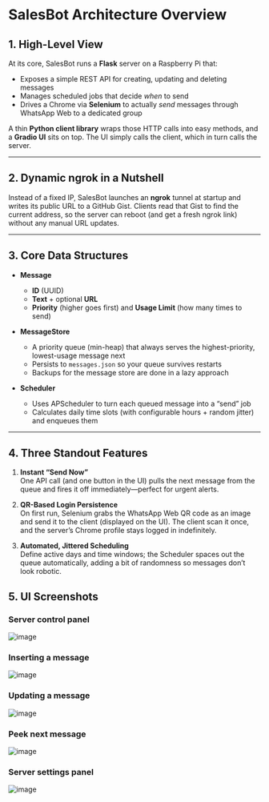 # SalesBot Architecture Overview

## 1. High-Level View
At its core, SalesBot runs a **Flask** server on a Raspberry Pi that:
- Exposes a simple REST API for creating, updating and deleting messages  
- Manages scheduled jobs that decide *when* to send  
- Drives a Chrome via **Selenium** to actually *send* messages through WhatsApp Web to a dedicated group  

A thin **Python client library** wraps those HTTP calls into easy methods, and a **Gradio UI** sits on top. The UI simply calls the client, which in turn calls the server.

---

## 2. Dynamic ngrok in a Nutshell
Instead of a fixed IP, SalesBot launches an **ngrok** tunnel at startup and writes its public URL to a GitHub Gist. Clients read that Gist to find the current address, so the server can reboot (and get a fresh ngrok link) without any manual URL updates.

---

## 3. Core Data Structures
- **Message**  
  - **ID** (UUID)  
  - **Text** + optional **URL**  
  - **Priority** (higher goes first) and **Usage Limit** (how many times to send)  

- **MessageStore**  
  - A priority queue (min-heap) that always serves the highest-priority, lowest-usage message next  
  - Persists to `messages.json` so your queue survives restarts
  - Backups for the message store are done in a lazy approach

- **Scheduler**  
  - Uses APScheduler to turn each queued message into a “send” job  
  - Calculates daily time slots (with configurable hours + random jitter) and enqueues them  

---

## 4. Three Standout Features
1. **Instant “Send Now”**  
   One API call (and one button in the UI) pulls the next message from the queue and fires it off immediately—perfect for urgent alerts.

2. **QR-Based Login Persistence**  
   On first run, Selenium grabs the WhatsApp Web QR code as an image and send it to the client (displayed on the UI). The client scan it once, and the server’s Chrome profile stays logged in indefinitely.

3. **Automated, Jittered Scheduling**  
   Define active days and time windows; the Scheduler spaces out the queue automatically, adding a bit of randomness so messages don’t look robotic.

## 5. UI Screenshots


### Server control panel
![image](https://github.com/user-attachments/assets/05ab27ff-a499-4860-8a83-8bd617f190ce)

### Inserting a message
![image](https://github.com/user-attachments/assets/a2ce7654-a63b-4089-8422-92cf527da10a)

### Updating a message
![image](https://github.com/user-attachments/assets/ceb3bb66-0f48-40a4-9b5e-55b536b9c058)

### Peek next message
![image](https://github.com/user-attachments/assets/1858a520-70e8-4d5e-9016-4ddf675b3651)

### Server settings panel
![image](https://github.com/user-attachments/assets/1e5d9008-f41e-465e-9330-9cf6dc909c2d)
